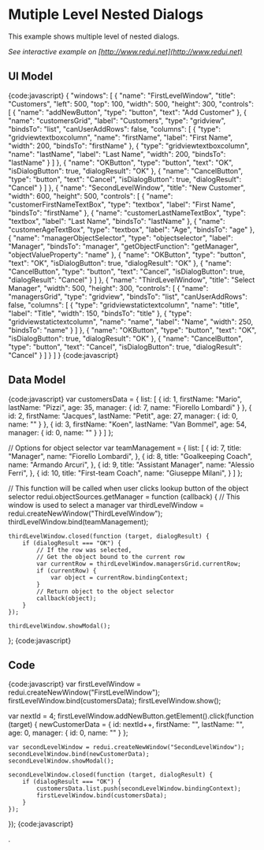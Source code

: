 # Mutiple Level Nested Dialogs

This example shows multiple level of nested dialogs.

_See interactive example on [http://www.redui.net](http://www.redui.net)_

## UI Model

{code:javascript}
{
    "windows": [
        {
            "name": "FirstLevelWindow",
            "title": "Customers",
            "left": 500,
            "top": 100,
            "width": 500,
            "height": 300,
            "controls": [
                {
                    "name": "addNewButton",
                    "type": "button",
                    "text": "Add Customer"
                },
                {
                    "name": "customersGrid",
                    "label": "Customers",
                    "type": "gridview",
                    "bindsTo": "list",
                    "canUserAddRows": false,
                    "columns": [
                        {
                            "type": "gridviewtextboxcolumn",
                            "name": "firstName",
                            "label": "First Name",
                            "width": 200,
                            "bindsTo": "firstName"
                        },
                        {
                            "type": "gridviewtextboxcolumn",
                            "name": "lastName",
                            "label": "Last Name",
                            "width": 200,
                            "bindsTo": "lastName"
                        }
                    ]
                },
                {
                    "name": "OKButton",
                    "type": "button",
                    "text": "OK",
                    "isDialogButton": true,
                    "dialogResult": "OK"
                },
                {
                    "name": "CancelButton",
                    "type": "button",
                    "text": "Cancel",
                    "isDialogButton": true,
                    "dialogResult": "Cancel"
                }
            ]
        },
        {
            "name": "SecondLevelWindow",
            "title": "New Customer",
            "width": 600,
            "height": 500,
            "controls": [
                {
                    "name": "customerFirstNameTextBox",
                    "type": "textbox",
                    "label": "First Name",
                    "bindsTo": "firstName"
                },
                {
                    "name": "customerLastNameTextBox",
                    "type": "textbox",
                    "label": "Last Name",
                    "bindsTo": "lastName"
                },
                {
                    "name": "customerAgeTextBox",
                    "type": "textbox",
                    "label": "Age",
                    "bindsTo": "age"
                },
                {
                    "name": "managerObjectSelector",
                    "type": "objectselector",
                    "label": "Manager",
                    "bindsTo": "manager",
                    "getObjectFunction": "getManager",
                    "objectValueProperty": "name"
                },
                {
                    "name": "OKButton",
                    "type": "button",
                    "text": "OK",
                    "isDialogButton": true,
                    "dialogResult": "OK"
                },
                {
                    "name": "CancelButton",
                    "type": "button",
                    "text": "Cancel",
                    "isDialogButton": true,
                    "dialogResult": "Cancel"
                }
            ]
        },
        {
            "name": "ThirdLevelWindow",
            "title": "Select Manager",
            "width": 500,
            "height": 300,
            "controls": [
                {
                    "name": "managersGrid",
                    "type": "gridview",
                    "bindsTo": "list",
                    "canUserAddRows": false,
                    "columns": [
                        {
                            "type": "gridviewstatictextcolumn",
                            "name": "title",
                            "label": "Title",
                            "width": 150,
                            "bindsTo": "title"
                        },
                        {
                            "type": "gridviewstatictextcolumn",
                            "name": "name",
                            "label": "Name",
                            "width": 250,
                            "bindsTo": "name"
                        }
                    ]
                },
                {
                    "name": "OKButton",
                    "type": "button",
                    "text": "OK",
                    "isDialogButton": true,
                    "dialogResult": "OK"
                },
                {
                    "name": "CancelButton",
                    "type": "button",
                    "text": "Cancel",
                    "isDialogButton": true,
                    "dialogResult": "Cancel"
                }
            ]
        }
    ]
}
{code:javascript}

## Data Model

{code:javascript}
var customersData = {
	list: [
		{
			id: 1,
			firstName: "Mario",
			lastName: "Pizzi",
			age: 35,
			manager: { id: 7, name: "Fiorello Lombardi" }
		},
		{
			id: 2,
			firstName: "Jacques",
			lastName: "Petit",
			age: 27,
			manager: { id: 0, name: "" }
		},
		{
			id: 3,
			firstName: "Koen",
			lastName: "Van Bommel",
			age: 54,
			manager: { id: 0, name: "" }
		}
	]
};

// Options for object selector
var teamManagement = {
	list: [
		{
			id: 7,
			title: "Manager",
			name: "Fiorello Lombardi",
		},
		{
			id: 8,
			title: "Goalkeeping Coach",
			name: "Armando Arcuri",
		},
		{
			id: 9,
			title: "Assistant Manager",
			name: "Alessio Ferri",
		},
		{
			id: 10,
			title: "First-team Coach",
			name: "Giuseppe Milani",
		}
	]
};

// This function will be called when user clicks lookup button of the object selector
redui.objectSources.getManager = function (callback) {
	// This window is used to select a manager
	var thirdLevelWindow = redui.createNewWindow("ThirdLevelWindow");
	thirdLevelWindow.bind(teamManagement);

	thirdLevelWindow.closed(function (target, dialogResult) {
		if (dialogResult === "OK") {
			// If the row was selected,
			// Get the object bound to the current row
			var currentRow = thirdLevelWindow.managersGrid.currentRow;
			if (currentRow) {
				var object = currentRow.bindingContext;
			}
			// Return object to the object selector
			callback(object);
		}
	});

	thirdLevelWindow.showModal();
};
{code:javascript}

## Code

{code:javascript}
var firstLevelWindow = redui.createNewWindow("FirstLevelWindow");
firstLevelWindow.bind(customersData);
firstLevelWindow.show();

var nextId = 4;
firstLevelWindow.addNewButton.getElement().click(function (target) {
	newCustomerData = {
		id: nextId++,
		firstName: "",
		lastName: "",
		age: 0,
		manager: { id: 0, name: "" }
	};

	var secondLevelWindow = redui.createNewWindow("SecondLevelWindow");
	secondLevelWindow.bind(newCustomerData);
	secondLevelWindow.showModal();

	secondLevelWindow.closed(function (target, dialogResult) {
		if (dialogResult === "OK") {
			customersData.list.push(secondLevelWindow.bindingContext);
			firstLevelWindow.bind(customersData);
		}
	});
});
{code:javascript}


.